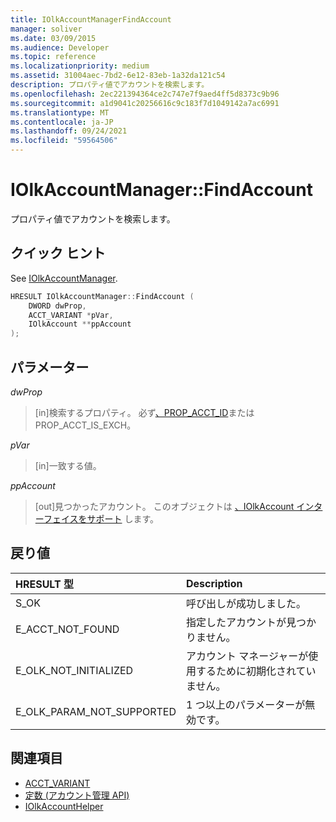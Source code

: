```yaml
---
title: IOlkAccountManagerFindAccount
manager: soliver
ms.date: 03/09/2015
ms.audience: Developer
ms.topic: reference
ms.localizationpriority: medium
ms.assetid: 31004aec-7bd2-6e12-83eb-1a32da121c54
description: プロパティ値でアカウントを検索します。
ms.openlocfilehash: 2ec221394364ce2c747e7f9aed4ff5d8373c9b96
ms.sourcegitcommit: a1d9041c20256616c9c183f7d1049142a7ac6991
ms.translationtype: MT
ms.contentlocale: ja-JP
ms.lasthandoff: 09/24/2021
ms.locfileid: "59564506"
---
```

# <a name="iolkaccountmanagerfindaccount"></a>IOlkAccountManager::FindAccount

プロパティ値でアカウントを検索します。
  
## <a name="quick-info"></a>クイック ヒント

See [IOlkAccountManager](iolkaccountmanager.md).
  
```cpp
HRESULT IOlkAccountManager::FindAccount (  
    DWORD dwProp, 
    ACCT_VARIANT *pVar, 
    IOlkAccount **ppAccount 
);
```

## <a name="parameters"></a>パラメーター

_dwProp_
  
> [in]検索するプロパティ。 必ず[、PROP_ACCT_ID](prop_acct_id.md)またはPROP_ACCT_IS_EXCH。 [](prop_acct_is_exch.md)
    
_pVar_
  
> [in]一致する値。
    
_ppAccount_
  
> [out]見つかったアカウント。 このオブジェクトは [、IOlkAccount インターフェイスをサポート](iolkaccount.md) します。 
    
## <a name="return-values"></a>戻り値

|**HRESULT 型**|**Description**|
|:-----|:-----|
|S_OK  <br/> |呼び出しが成功しました。  <br/> |
|E_ACCT_NOT_FOUND  <br/> |指定したアカウントが見つかりません。  <br/> |
|E_OLK_NOT_INITIALIZED  <br/> |アカウント マネージャーが使用するために初期化されていません。  <br/> |
|E_OLK_PARAM_NOT_SUPPORTED  <br/> |1 つ以上のパラメーターが無効です。  <br/> |
   
## <a name="see-also"></a>関連項目

- [ACCT_VARIANT](acct_variant.md)  
- [定数 (アカウント管理 API)](constants-account-management-api.md)  
- [IOlkAccountHelper](iolkaccounthelper.md)

